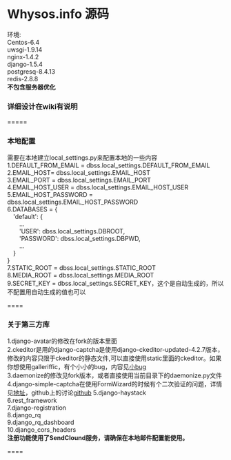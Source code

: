 Whysos.info 源码    
====
环境:      
Centos-6.4    
uwsgi-1.9.14    
nginx-1.4.2      
django-1.5.4     
postgresq-8.4.13    
redis-2.8.8      
**不包含服务器优化**   
### **详细设计在wiki有说明**     

=====
### 本地配置
需要在本地建立local_settings.py来配置本地的一些内容    
1.DEFAULT\_FROM\_EMAIL = dbss.local\_settings.DEFAULT\_FROM\_EMAIL     
2.EMAIL\_HOST= dbss.local\_settings.EMAIL\_HOST     
3.EMAIL\_PORT = dbss.local\_settings.EMAIL\_PORT     
4.EMAIL\_HOST\_USER = dbss.local\_settings.EMAIL\_HOST\_USER            
5.EMAIL\_HOST\_PASSWORD = dbss.local\_settings.EMAIL\_HOST\_PASSWORD            
6.DATABASES = {     
&emsp;'default': {      
&emsp;&emsp;...    
&emsp;&emsp;'USER': dbss.local_settings.DBROOT,        
&emsp;&emsp;'PASSWORD': dbss.local_settings.DBPWD,          
&emsp;&emsp;...   
&emsp;}   
}                   
7.STATIC\_ROOT = dbss.local\_settings.STATIC\_ROOT             
8.MEDIA\_ROOT = dbss.local\_settings.MEDIA\_ROOT          
9.SECRET\_KEY = dbss.local\_settings.SECRET\_KEY，这个是自动生成的，所以不配置用自动生成的值也可以      

====
### 关于第三方库        
1.django-avatar的修改在fork的版本里面    
2.ckeditor是用的django-captcha是使用django-ckeditor-updated-4.2.7版本，修改的内容只限于ckeditor的静态文件,可以直接使用static里面的ckeditor。如果你想使用galleriffic，有个小小的bug，内容见[小bug](https://github.com/shaunsephton/django-ckeditor/issues/106)       
3.daemonize的修改见fork版本，或者直接使用当前目录下的daemonize.py文件     
4.django-simple-captcha在使用FormWizard的时候有个二次验证的问题，详情见[地址](http://blog.csdn.net/a_9884108/article/details/18795249)，github上的讨论[github](https://github.com/mbi/django-simple-captcha/issues/6)
5.django-haystack     
6.rest_framework     
7.django-registration     
8.django_rq      
9.django\_rq\_dashboard       
10.django\_cors\_headers        
**注册功能使用了SendClound服务，请确保在本地邮件配置能使用。**    

====
